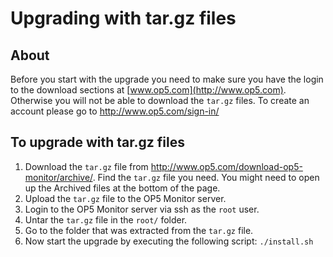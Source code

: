 # Upgrading with tar.gz files

## About

Before you start with the upgrade you need to make sure you have the login to the download sections at [www.op5.com](http://www.op5.com). Otherwise you will not be able to download the `tar.gz` files.
To create an account please go to http://www.op5.com/sign-in/

## To upgrade with tar.gz files

1. Download the `tar.gz` file from <http://www.op5.com/download-op5-monitor/archive/>. Find the `tar.gz` file you need. You might need to open up the Archived files at the bottom of the page.
2. Upload the `tar.gz` file to the OP5 Monitor server.
3. Login to the OP5 Monitor server via ssh as the `root` user.
4. Untar the `tar.gz` file in the `root/` folder.
5. Go to the folder that was extracted from the `tar.gz` file.
6. Now start the upgrade by executing the following script: `./install.sh`
